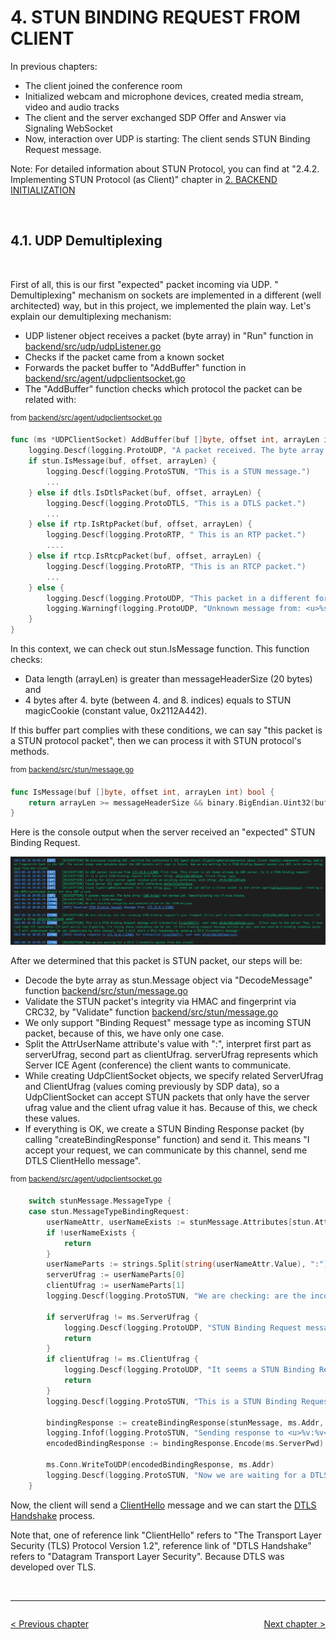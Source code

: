 # **4. STUN BINDING REQUEST FROM CLIENT**

In previous chapters:
* The client joined the conference room
* Initialized webcam and microphone devices, created media stream, video and audio tracks
* The client and the server exchanged SDP Offer and Answer via Signaling WebSocket
* Now, interaction over UDP is starting: The client sends STUN Binding Request message.

Note: For detailed information about STUN Protocol, you can find at "2.4.2. Implementing STUN Protocol (as Client)" chapter in [2. BACKEND INITIALIZATION](./02-BACKEND-INITIALIZATION.md)

<br>

## **4.1. UDP Demultiplexing**
<br>

First of all, this is our first "expected" packet incoming via UDP. " Demultiplexing" mechanism on sockets are implemented in a different (well architected) way, but in this project, we implemented the plain way. Let's explain our demultiplexing mechanism:

* UDP listener object receives a packet (byte array) in "Run" function in [backend/src/udp/udpListener.go](../backend/src/udp/udpListener.go)
* Checks if the packet came from a known socket
* Forwards the packet buffer to "AddBuffer" function in [backend/src/agent/udpclientsocket.go](../backend/src/agent/udpclientsocket.go)
* The "AddBuffer" function checks which protocol the packet can be related with:

<sup>from [backend/src/agent/udpclientsocket.go](../backend/src/agent/udpclientsocket.go)</sup>
```go
func (ms *UDPClientSocket) AddBuffer(buf []byte, offset int, arrayLen int) {
    logging.Descf(logging.ProtoUDP, "A packet received. The byte array (<u>%d bytes</u>) not parsed yet. Demultiplexing via if-else blocks.", arrayLen)
    if stun.IsMessage(buf, offset, arrayLen) {
        logging.Descf(logging.ProtoSTUN, "This is a STUN message.")
        ...
    } else if dtls.IsDtlsPacket(buf, offset, arrayLen) {
        logging.Descf(logging.ProtoDTLS, "This is a DTLS packet.")
        ...
    } else if rtp.IsRtpPacket(buf, offset, arrayLen) {
        logging.Descf(logging.ProtoRTP, " This is an RTP packet.")
        ....
    } else if rtcp.IsRtcpPacket(buf, offset, arrayLen) {
        logging.Descf(logging.ProtoRTP, "This is an RTCP packet.")
        ...
    } else {
        logging.Descf(logging.ProtoUDP, "This packet in a different format which is not known by the server, ignoring it.")
        logging.Warningf(logging.ProtoUDP, "Unknown message from: <u>%s</u>, <u>%v</u>", ms.Addr, buf[offset:offset+arrayLen])
    }
}
```

In this context, we can check out stun.IsMessage function. This function checks:
  * Data length (arrayLen) is greater than messageHeaderSize (20 bytes)
  <br>and
  * 4 bytes after 4. byte (between 4. and 8. indices) equals to STUN magicCookie (constant value, 0x2112A442).

If this buffer part complies with these conditions, we can say "this packet is a STUN protocol packet", then we can process it with STUN protocol's methods.

<sup>from [backend/src/stun/message.go](../backend/src/stun/message.go)</sup>
```go
func IsMessage(buf []byte, offset int, arrayLen int) bool {
    return arrayLen >= messageHeaderSize && binary.BigEndian.Uint32(buf[offset+4:offset+8]) == magicCookie
}
```

Here is the console output when the server received an "expected" STUN Binding Request.

![Server Receive STUN Binding Request](images/04-01-server-received-stun-binding-request.png)

After we determined that this packet is STUN packet, our steps will be:
* Decode the byte array as stun.Message object via "DecodeMessage" function [backend/src/stun/message.go](../backend/src/stun/message.go)
* Validate the STUN packet's integrity via HMAC and fingerprint via CRC32, by "Validate" function [backend/src/stun/message.go](../backend/src/stun/message.go)
* We only support "Binding Request" message type as incoming STUN packet, because of this, we have only one case.
* Split the AttrUserName attribute's value with ":", interpret first part as serverUfrag, second part as clientUfrag. serverUfrag represents which Server ICE Agent (conference) the client wants to communicate.
* While creating UdpClientSocket objects, we specify related ServerUfrag and ClientUfrag (values coming previously by SDP data), so a UdpClientSocket can accept STUN packets that only have the server ufrag value and the client ufrag value it has. Because of this, we check these values.
* If everything is OK, we create a STUN Binding Response packet (by calling "createBindingResponse" function) and send it. This means "I accept your request, we can communicate by this channel, send me DTLS ClientHello message".

<sup>from [backend/src/agent/udpclientsocket.go](../backend/src/agent/udpclientsocket.go)</sup>
```go
    switch stunMessage.MessageType {
    case stun.MessageTypeBindingRequest:
        userNameAttr, userNameExists := stunMessage.Attributes[stun.AttrUserName]
        if !userNameExists {
            return
        }
        userNameParts := strings.Split(string(userNameAttr.Value), ":")
        serverUfrag := userNameParts[0]
        clientUfrag := userNameParts[1]
        logging.Descf(logging.ProtoSTUN, "We are checking: are the incoming STUN binding request's user fragment (first part of username attribute) <u>%s</u> and our server ICE Agent's ufrag <u>%s</u> same?", serverUfrag, ms.ServerUfrag)

        if serverUfrag != ms.ServerUfrag {
            logging.Descf(logging.ProtoUDP, "STUN Binding Request message forwarded wrong agent, serverUfrag <u>%s</u> points, ignore it.", serverUfrag)
            return
        }
        if clientUfrag != ms.ClientUfrag {
            logging.Descf(logging.ProtoUDP, "It seems a STUN Binding Request message received after processed first one, clientUfrag <u>%s</u>, ignore it.", clientUfrag)
            return
        }
        logging.Descf(logging.ProtoSTUN, "This is a STUN Binding Request message with transaction <u>%s</u>, user name <u>%s</u>.  Client says to the server \"hey, I received some ICE candidates (IP-port pairs) via Signaling, I'm trying these candidates one by one. If this binding request message arrives at you, and you send me a binding response packet, I will understand that we can communicate by this channel, then I will start a DTLS handshake by sending a DTLS ClientHello message.\"", stunMessage.TransactionID, string(userNameAttr.Value))

        bindingResponse := createBindingResponse(stunMessage, ms.Addr, string(userNameAttr.Value))
        logging.Infof(logging.ProtoSTUN, "Sending response to <u>%v:%v</u> for transaction <u>%s</u>, user name <u>%s</u>\n", ms.Addr.IP, ms.Addr.Port, stunMessage.TransactionID, string(userNameAttr.Value))
        encodedBindingResponse := bindingResponse.Encode(ms.ServerPwd)

        ms.Conn.WriteToUDP(encodedBindingResponse, ms.Addr)
        logging.Descf(logging.ProtoSTUN, "Now we are waiting for a DTLS ClientHello packet from the client!")
    }
```

Now, the client will send a [ClientHello](https://datatracker.ietf.org/doc/html/rfc5246#section-7.4.1.2) message and we can start the [DTLS Handshake](https://datatracker.ietf.org/doc/html/rfc4347#section-4.2) process.

Note that, one of reference link "ClientHello" refers to "The Transport Layer Security (TLS) Protocol Version 1.2", reference link of "DTLS Handshake" refers to "Datagram Transport Layer Security". Because DTLS was developed over TLS.

<br>

---
<div>
  <div style="float: right;">

  [Next chapter &gt;](./05-DTLS-HANDSHAKE.md)

  </div>
  <div style="float: left;">

  [&lt; Previous chapter](./03-FIRST-CLIENT-COMES-IN.md)

  </div>
</div>